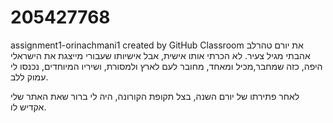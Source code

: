 # 205427768
assignment1-orinachmani1 created by GitHub Classroom
את יורם טהרלב אהבתי מגיל צעיר. 
לא הכרתי אותו אישית, אבל אישיותו שעבורי מייצגת את הישראלי היפה,
כזה שמחבר,מכיל ומאחד, מחובר לעם לארץ ולמסורת, ושיריו המיוחדים, 
נכנסו לי עמוק ללב.

לאחר פתירתו של יורם השנה, בצל תקופת הקורונה, היה לי ברור שאת האתר שלי
אקדיש לו.
